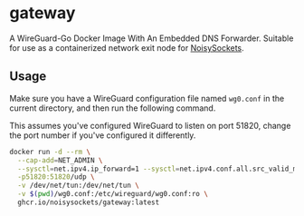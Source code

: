 # gateway

A WireGuard-Go Docker Image With An Embedded DNS Forwarder. Suitable for use as a containerized network exit node for [NoisySockets](https://github.com/noisysockets/noisysockets).

## Usage

Make sure you have a WireGuard configuration file named `wg0.conf` in the current directory, and then run the following command.

This assumes you've configured WireGuard to listen on port 51820, change the port number if you've configured it differently.

```bash
docker run -d --rm \
  --cap-add=NET_ADMIN \
  --sysctl=net.ipv4.ip_forward=1 --sysctl=net.ipv4.conf.all.src_valid_mark=1 \
  -p51820:51820/udp \
  -v /dev/net/tun:/dev/net/tun \
  -v $(pwd)/wg0.conf:/etc/wireguard/wg0.conf:ro \
  ghcr.io/noisysockets/gateway:latest
```